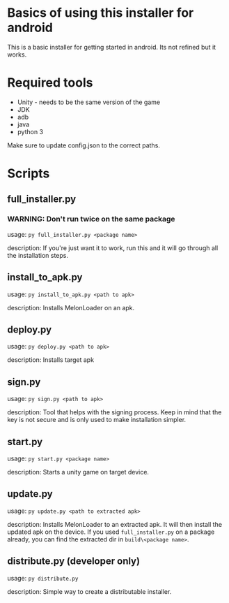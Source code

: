 # Basics of using this installer for android
This is a basic installer for getting started in android. Its not refined but it works.

# Required tools
- Unity - needs to be the same version of the game
- JDK
- adb
- java
- python 3

Make sure to update config.json to the correct paths.

# Scripts
## full_installer.py
### WARNING: Don't run twice on the same package
usage: `py full_installer.py <package name>`

description: If you're just want it to work, run this and it will go through all the installation steps.


## install_to_apk.py
usage: `py install_to_apk.py <path to apk>`

description: Installs MelonLoader on an apk. 

## deploy.py
usage: `py deploy.py <path to apk>`

description:
Installs target apk

## sign.py
usage: `py sign.py <path to apk>`

description: Tool that helps with the signing process. Keep in mind that the key is not secure and is only used to make installation simpler.

## start.py
usage: `py start.py <package name>`

description: Starts a unity game on target device.

## update.py
usage: `py update.py <path to extracted apk>`

description: Installs MelonLoader to an extracted apk. It will then install the updated apk on the device.
If you used `full_installer.py` on a package already, you can find the extracted dir in `build\<package name>`.

## distribute.py (developer only)
usage: `py distribute.py`

description:
Simple way to create a distributable installer.
